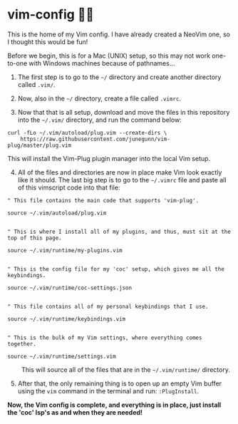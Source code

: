 # vim-config 😶‍🌫️
This is the home of my Vim config. I have already created a NeoVim one, so I thought this would be fun!

Before we begin, this is for a Mac (UNIX) setup, so this may not work one-to-one with Windows machines because of pathnames...

1. The first step is to go to the `~/` directory and create another directory called `.vim/`.

2. Now, also in the `~/` directory, create a file called `.vimrc`.

3. Now that that is all setup, download and move the files in this repository into the `~/.vim/` directory, and run the command below:
```
curl -fLo ~/.vim/autoload/plug.vim --create-dirs \
    https://raw.githubusercontent.com/junegunn/vim-plug/master/plug.vim
```

This will install the Vim-Plug plugin manager into the local Vim setup.

4. All of the files and directories are now in place make Vim look exactly like it should. The last big step is to go to the `~/.vimrc` file and paste all of this vimscript code into that file:
```
" This file contains the main code that supports 'vim-plug'.

source ~/.vim/autoload/plug.vim


" This is where I install all of my plugins, and thus, must sit at the top of this page.

source ~/.vim/runtime/my-plugins.vim


" This is the config file for my 'coc' setup, which gives me all the keybindings.

source ~/.vim/runtime/coc-settings.json


" This file contains all of my personal keybindings that I use.

source ~/.vim/runtime/keybindings.vim


" This is the bulk of my Vim settings, where everything comes together.

source ~/.vim/runtime/settings.vim
```

&nbsp;&nbsp;&nbsp;&nbsp;&nbsp;&nbsp;&nbsp;&nbsp;This will source all of the files that are in the `~/.vim/runtime/` directory.

5. After that, the only remaining thing is to open up an empty Vim buffer using the `vim` command in the terminal and run: `:PlugInstall`.

**Now, the Vim config is complete, and everything is in place, just install the 'coc' lsp's as and when they are needed!**
